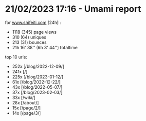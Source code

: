# 21/02/2023 17:16 - Umami report
for www.shifeiti.com [24h] :

 - 1118 (345) page views
 - 310 (64) uniques
 - 213 (31) bounces
 - 21h 16' 38'' (6h 3' 44'') totaltime


top 10 urls:
 - 252x [/blog/2022-12-09/]
 - 241x [/]
 - 225x [/blog/2023-01-12/]
 - 61x [/blog/2022-12-22/]
 - 43x [/blog/2022-05-07/]
 - 37x [/blog/2023-02-03/]
 - 33x [/wiki/]
 - 28x [/about/]
 - 15x [/page/2/]
 - 14x [/page/3/]


